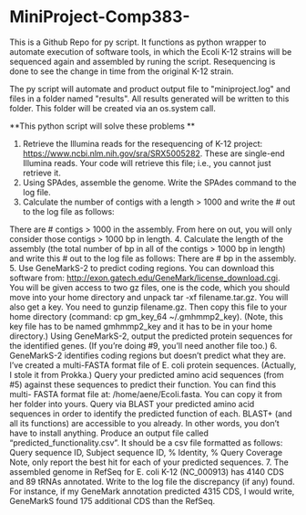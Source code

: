 # MiniProject-Comp383-

This is a Github Repo for py script. It functions as python wrapper to automate execution of software tools, in which the Ecoli K-12 strains will be sequenced again and assembled by runing the script. Resequencing is done to see the change in time from the original K-12 strain. 

The py script will automate and product output file to "miniproject.log" and files in a folder named "results". All results generated will be written to this folder. This folder will be created via an os.system call. 

**This python script will solve these problems **

1. Retrieve the Illumina reads for the resequencing of K-12 project: https://www.ncbi.nlm.nih.gov/sra/SRX5005282. These are single-end Illumina reads. Your code will retrieve this file; i.e., you cannot just retrieve it.
2. Using SPAdes, assemble the genome. Write the SPAdes command to the log file.
3. Calculate the number of contigs with a length > 1000 and write the # out to the log file as follows:
   
There are # contigs > 1000 in the assembly.
From here on out, you will only consider those contigs > 1000 bp in length.
4. Calculate the length of the assembly (the total number of bp in all of the contigs > 1000 bp in length) and write this # out to the log file as follows:
There are # bp in the assembly.
5. Use GeneMarkS-2 to predict coding regions. You can download this software from: http://exon.gatech.edu/GeneMark/license_download.cgi. You will be given access to two gz files, one is the code, which you should move into your home directory and unpack tar -xf filename.tar.gz. You will also get a key. You need to gunzip filename.gz. Then copy this file to your home directory (command: cp gm_key_64 ~/.gmhmmp2_key). (Note, this key file has to be named gmhmmp2_key and it has to be in your home directory.) Using GeneMarkS-2, output the predicted protein sequences for the identified genes. (If you’re doing #9, you’ll need another file too.)
6. GeneMarkS-2 identifies coding regions but doesn’t predict what they are. I’ve created a multi-FASTA format file of E. coli protein sequences. (Actually, I stole it from Prokka.) Query your predicted amino acid sequences (from #5) against these sequences to predict their function. You can find this multi- FASTA format file at: /home/aene/Ecoli.fasta. You can copy it from her folder into yours. Query via BLAST your predicted amino acid sequences in order to identify the predicted function of each. BLAST+ (and all its functions) are accessible to you already. In other words, you don’t have to install anything. Produce an output file called “predicted_functionality.csv”. It should be a csv file formatted as follows: Query sequence ID, Subject sequence ID, % Identity, % Query Coverage
Note, only report the best hit for each of your predicted sequences.
7. The assembled genome in RefSeq for E. coli K-12 (NC_000913) has 4140 CDS and 89 tRNAs annotated. Write to the log file the discrepancy (if any) found. For instance, if my GeneMark annotation predicted 4315 CDS, I would write,
GeneMarkS found 175 additional CDS than the RefSeq.
